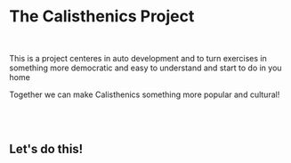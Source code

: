 <h1>The Calisthenics Project</h1>
<br>
<p>This is a project centeres in auto development and to turn exercises in something more democratic and easy to understand and start to do in you home</p>
<p>Together we can make Calisthenics something more popular and cultural!</p>
<br><br>
<h2><b>Let's do this!</b></h2>
